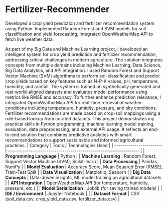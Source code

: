 # Fertilizer-Recommender
Developed a crop yield prediction and fertilizer recommendation system using Python. Implemented Random Forest and SVM models for soil classification and yield forecasting, integrated OpenWeatherMap API to fetch live weather data.

As part of my Big Data and Machine Learning project, I developed an intelligent system for crop yield prediction and fertilizer recommendation, addressing critical challenges in modern agriculture. The solution integrates concepts from multiple domains including Machine Learning, Data Science, Big Data Analytics, and API integration.
I used Random Forest and Support Vector Machine (SVM) algorithms to perform soil classification and predict crop yields based on key features such as N-P-K values, pH, temperature, humidity, and rainfall. The system is trained on synthetically generated and real-world-aligned datasets and evaluates model performance using metrics like RMSE and accuracy.
To further enhance prediction relevance, I integrated OpenWeatherMap API for real-time retrieval of weather conditions including temperature, humidity, pressure, and sky conditions. Fertilizer recommendations are made based on crop-soil mappings using a rule-based lookup from curated datasets.
This project demonstrates my practical skills in Python programming, machine learning model training, evaluation, data preprocessing, and external API usage. It reflects an end-to-end solution that combines predictive analytics with smart recommendations to support sustainable and informed agricultural practices.
| Category                 | Tools / Technologies Used                                         |
| ------------------------ | ----------------------------------------------------------------- |
| **Programming Language** | Python                                                            |
| **Machine Learning**     | Random Forest, Support Vector Machine (SVM), Scikit-learn         |
| **Data Processing**      | Pandas, NumPy                                                     |
| **Model Evaluation**     | Accuracy Score, Mean Squared Error (RMSE), Train-Test Split       |
| **Data Visualization**   | Matplotlib, Seaborn                                               |
| **Big Data Concepts**    | Data-driven insights, ML model training on agricultural datasets  |
| **API Integration**      | OpenWeatherMap API (for temperature, humidity, pressure, etc.)    |
| **Model Serialization**  | Joblib (for saving trained models)                                |
| **IDE / Environment**    | Jupyter Notebook          |                                                           |
| **Dataset Format**       | CSV (soil\_data.csv, crop\_yield\_data.csv, fertilizer\_data.csv) |

